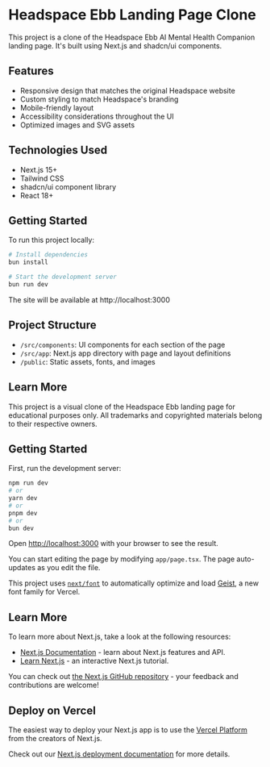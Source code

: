 # Headspace Ebb Landing Page Clone

This project is a clone of the Headspace Ebb AI Mental Health Companion landing page. It's built using Next.js and shadcn/ui components.

## Features

- Responsive design that matches the original Headspace website
- Custom styling to match Headspace's branding
- Mobile-friendly layout
- Accessibility considerations throughout the UI
- Optimized images and SVG assets

## Technologies Used

- Next.js 15+
- Tailwind CSS
- shadcn/ui component library
- React 18+

## Getting Started

To run this project locally:

```bash
# Install dependencies
bun install

# Start the development server
bun run dev
```

The site will be available at http://localhost:3000

## Project Structure

- `/src/components`: UI components for each section of the page
- `/src/app`: Next.js app directory with page and layout definitions
- `/public`: Static assets, fonts, and images

## Learn More

This project is a visual clone of the Headspace Ebb landing page for educational purposes only. All trademarks and copyrighted materials belong to their respective owners.

## Getting Started

First, run the development server:

```bash
npm run dev
# or
yarn dev
# or
pnpm dev
# or
bun dev
```

Open [http://localhost:3000](http://localhost:3000) with your browser to see the result.

You can start editing the page by modifying `app/page.tsx`. The page auto-updates as you edit the file.

This project uses [`next/font`](https://nextjs.org/docs/app/building-your-application/optimizing/fonts) to automatically optimize and load [Geist](https://vercel.com/font), a new font family for Vercel.

## Learn More

To learn more about Next.js, take a look at the following resources:

- [Next.js Documentation](https://nextjs.org/docs) - learn about Next.js features and API.
- [Learn Next.js](https://nextjs.org/learn) - an interactive Next.js tutorial.

You can check out [the Next.js GitHub repository](https://github.com/vercel/next.js) - your feedback and contributions are welcome!

## Deploy on Vercel

The easiest way to deploy your Next.js app is to use the [Vercel Platform](https://vercel.com/new?utm_medium=default-template&filter=next.js&utm_source=create-next-app&utm_campaign=create-next-app-readme) from the creators of Next.js.

Check out our [Next.js deployment documentation](https://nextjs.org/docs/app/building-your-application/deploying) for more details.
